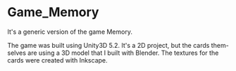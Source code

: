 # Game_Memory
It's a generic version of the game Memory.

The game was built using Unity3D 5.2. It's a 2D project, but the cards them-selves are using a 3D model 
that I built with Blender. The textures for the cards were created with Inkscape.
